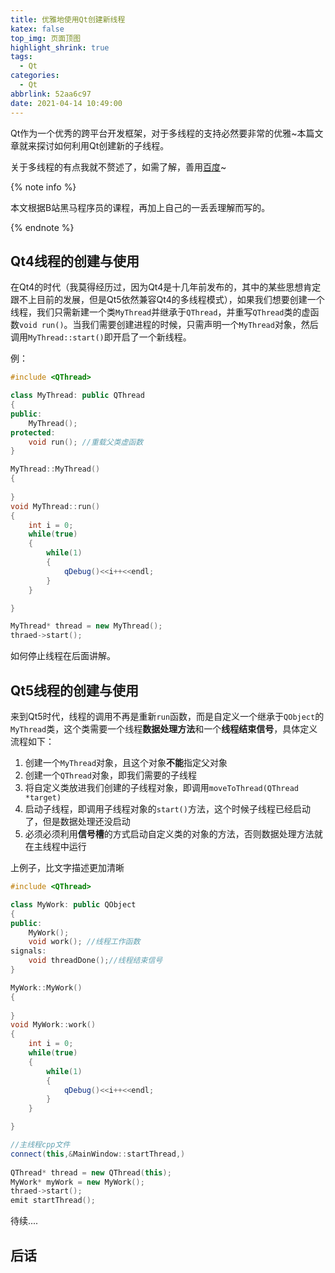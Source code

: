 ```yaml
---
title: 优雅地使用Qt创建新线程
katex: false
top_img: 页面顶图
highlight_shrink: true
tags:
  - Qt
categories:
  - Qt
abbrlink: 52aa6c97
date: 2021-04-14 10:49:00
---
```


Qt作为一个优秀的跨平台开发框架，对于多线程的支持必然要非常的优雅~本篇文章就来探讨如何利用Qt创建新的子线程。

关于多线程的有点我就不赘述了，如需了解，善用[百度](https://baidu.com)~

{% note info %}

本文根据B站黑马程序员的课程，再加上自己的一丢丢理解而写的。

{% endnote %}

## Qt4线程的创建与使用

在Qt4的时代（我莫得经历过，因为Qt4是十几年前发布的，其中的某些思想肯定跟不上目前的发展，但是Qt5依然兼容Qt4的多线程模式），如果我们想要创建一个线程，我们只需新建一个类`MyThread`并继承于`QThread`，并重写`QThread`类的虚函数`void run()`。当我们需要创建进程的时候，只需声明一个`MyThread`对象，然后调用`MyThread::start()`即开启了一个新线程。

例：

```c++
#include <QThread>

class MyThread: public QThread
{
public:
    MyThread();
protected:
    void run(); //重载父类虚函数
}
```

```c++
MyThread::MyThread()
{
 
}
void MyThread::run()
{
	int i = 0;
    while(true)
    {
        while(1)
        {
        	qDebug()<<i++<<endl;
        }
    }

}
```

```c++
MyThread* thread = new MyThread();
thraed->start();
```

如何停止线程在后面讲解。

## Qt5线程的创建与使用

来到Qt5时代，线程的调用不再是重新`run`函数，而是自定义一个继承于`QObject`的`MyThread`类，这个类需要一个线程**数据处理方法**和一个**线程结束信号**，具体定义流程如下：

1. 创建一个`MyThread`对象，且这个对象**不能**指定父对象
2. 创建一个`QThread`对象，即我们需要的子线程
3. 将自定义类放进我们创建的子线程对象，即调用`moveToThread(QThread *target)`
4. 启动子线程，即调用子线程对象的`start()`方法，这个时候子线程已经启动了，但是数据处理还没启动
5. 必须必须利用**信号槽**的方式启动自定义类的对象的方法，否则数据处理方法就在主线程中运行

上例子，比文字描述更加清晰

```c++
#include <QThread>

class MyWork: public QObject
{
public:
    MyWork();
    void work(); //线程工作函数
signals:
    void threadDone();//线程结束信号
}
```

```c++
MyWork::MyWork()
{
 
}
void MyWork::work()
{
	int i = 0;
    while(true)
    {
        while(1)
        {
        	qDebug()<<i++<<endl;
        }
    }

}
```

```c++
//主线程cpp文件
connect(this,&MainWindow::startThread,)
    
QThread* thread = new QThread(this);
MyWork* myWork = new MyWork();
thraed->start();
emit startThread();
```

待续....

## 后话

